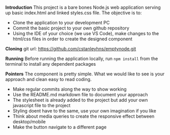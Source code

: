 **Introduction**
This project is a bare bones Node.js web application serving up basic index.html and linked styles.css file. The objective is to:

 - Clone the application to your development PC
 - Commit the basic project to your own github repository
 - Using the IDE of your choice (we use VS Code), make changes to the html/css files in order to create the designed component

**Cloning**
git url:		 https://github.com/cstanleyhns/emptynode.git

**Running**
Before running the application locally, run `npm install` from the terminal to install any dependent packages

**Pointers**
The component is pretty simple. What we would like to see is your approach and clean easy to read coding.

 - Make regular commits along the way to show working 
 - Use the README.md markdown file to document your approach
 - The stylesheet is already added to the project but add your own javascript file to the project 
 - Styling doent have to the same, use your own imagination if you like
 - Think about media queries to create the responsive effect between desktop/mobile
 - Make the button navigate to a different page
